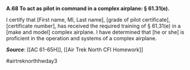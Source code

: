 **A.68 To act as pilot in command in a complex airplane: § 61.31(e).**

I certify that \[First name, MI, Last name\], \[grade of pilot certificate\], \[certificate number\], has received the required training of § 61.31(e) in a \[make and model\] complex airplane. I have determined that \[he or she\] is proficient in the operation and systems of a complex airplane.

***Source***: [[AC 61-65H]], [[Air Trek North CFI Homework]]

#airtreknorthhwday3